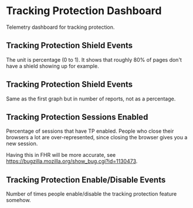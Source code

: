 Tracking Protection Dashboard
==============================

Telemetry dashboard for tracking protection.

## Tracking Protection Shield Events

The unit is percentage (0 to 1). It shows that roughly 80% of pages don't have a shield showing up for example.

## Tracking Protection Shield Events

Same as the first graph but in number of reports, not as a percentage.

## Tracking Protection Sessions Enabled

Percentage of sessions that have TP enabled. People who close their browsers a lot are over-represented, since closing the browser gives you a new session.

Having this in FHR will be more accurate, see <https://bugzilla.mozilla.org/show_bug.cgi?id=1130473>.

## Tracking Protection Enable/Disable Events

Number of times people enable/disable the tracking protection feature somehow.

